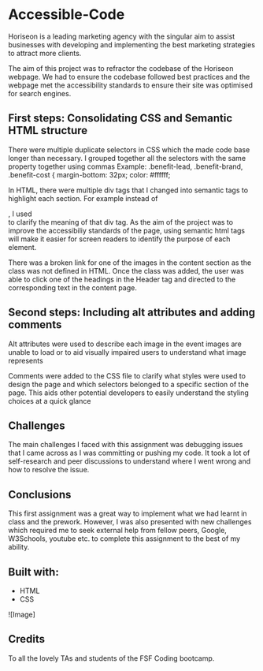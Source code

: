 # Accessible-Code
Horiseon is a leading marketing agency with the singular aim to assist businesses with developing and implementing the best marketing strategies to attract more clients.

 The aim of this project was to refractor the codebase of the Horiseon webpage. We had to ensure the codebase followed best practices and  the webpage met the accessibility standards to ensure their site was optimised for search engines. 

## First steps: Consolidating CSS and Semantic HTML structure
There were multiple duplicate selectors in CSS which the made code base longer than necessary. I grouped together all the selectors with the same property together using commas
Example:
.benefit-lead, .benefit-brand, .benefit-cost {
    margin-bottom: 32px;
    color: #ffffff;

In HTML, there were multiple div tags that I changed into semantic tags to highlight each section. For example instead of <div class="content">, I used <section class="content"> to clarify the meaning of that div tag. As the aim of the project was to improve the accessibiliy standards of the page, using semantic html tags will make it easier for screen readers to identify the purpose of each element.

There was a broken link for one of the images in the content section as the class was not defined in HTML. Once the class was added, the user was able to click one of the headings in the Header tag and directed to the corresponding text in the content page. 

## Second steps: Including alt attributes and adding comments
Alt attributes were used to describe each image in the event images are unable to load or to aid visually impaired users to understand what image represents

Comments were added to the CSS file to clarify what styles were used to design the page and which selectors belonged to a specific section of the page. This aids other potential developers to easily understand the styling choices at a quick glance

## Challenges
The main challenges I faced with this assignment was debugging issues that I came across as I was committing or pushing my code. It took a lot of self-research and peer discussions to understand where I went wrong and how to resolve the issue. 

## Conclusions 
This first assignment was a great way to implement what we had learnt in class and the prework. However, I was also presented with new challenges which required me to seek external help from fellow peers, Google, W3Schools, youtube etc. to complete this assignment to the best of my ability. 

## Built with:
* HTML
* CSS

![Image]

## Credits 
To all the lovely TAs and students of the FSF Coding bootcamp. 